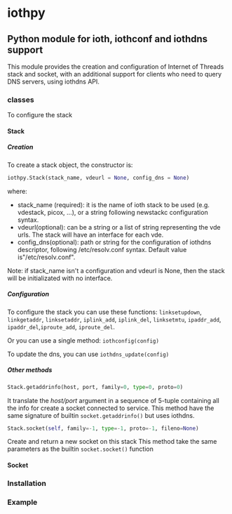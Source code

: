 # iothpy

## Python module for ioth, iothconf and iothdns support

This module provides the creation and configuration of Internet of Threads stack and socket, with an additional support for clients who need to query DNS servers, using iothdns API.

### classes
To configure the stack

#### Stack

##### Creation
To create a stack object, the constructor is:
```py
iothpy.Stack(stack_name, vdeurl = None, config_dns = None)
```
where:
* stack_name (required): it is the name of ioth stack to be used (e.g. vdestack, picox, ...), or a string following newstackc configuration syntax.
* vdeurl(optional): can be a string or a list of string representing the vde urls. The stack will have an interface for each vde.
* config_dns(optional): path or string for the configuration of iothdns descriptor, following /etc/resolv.conf syntax. Default value is"/etc/resolv.conf".

Note: if stack_name isn't a configuration and vdeurl is None, then the stack will be initializated with no interface.

##### Configuration
To configure the stack you can use these functions:
    `linksetupdown`, `linkgetaddr`, `linksetaddr`, `iplink_add`, `iplink_del`, `linksetmtu`, `ipaddr_add`, `ipaddr_del`,`iproute_add`, `iproute_del`.

Or you can use a single method: `iothconfig(config)`

To update the dns, you can use `iothdns_update(config)`

##### Other methods
```py
Stack.getaddrinfo(host, port, family=0, type=0, proto=0)
```
It translate the *host/port* argument in a sequence of 5-tuple containing all the info for create a socket connected to service.
This method have the same signature of builtin `socket.getaddrinfo()` but uses iothdns.


```py
Stack.socket(self, family=-1, type=-1, proto=-1, fileno=None)
```
Create and return a new socket on this stack
This method take the same parameters as the builtin `socket.socket()` function

#### Socket


### Installation

### Example